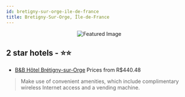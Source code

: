 ```yaml
---
id: bretigny-sur-orge-ile-de-france
title: Bretigny-Sur-Orge, Île-de-France
---
```


<center><img src="https://i.travelapi.com/hotels/9000000/8850000/8842800/8842733/f1db77e5_z.jpg" alt="Featured Image" /></center>


##  2 star hotels - ⭐️⭐️

-    [B&B Hôtel Brétigny-sur-Orge](https://us.hurb.com/hotels/bretigny-sur-orge/b-b-hotel-bretigny-sur-orge-JNP-JP925363?cmp=18055) Prices from R$440.48
   > Make use of convenient amenities, which include complimentary wireless Internet access and a vending machine.
